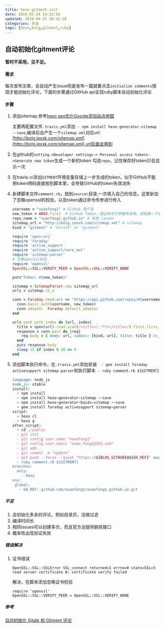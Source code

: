 ```yaml
---
title: hexo-gitment-init
date: 2018-02-24 14:33:54
updated: 2018-04-25 20:41:28
categories: 杂谈
tags: [hexo,bolg,gitment,ruby]
---
```


## 自动初始化gitment评论

**暂时不采用，见不足。**

#### 需求

每次发布文章，会自动产生issue但是发布一篇就要点击`initialize comments`按钮才能初始化评论，下面的步骤通过GitHub api实现ruby脚本自动初始化评论

#### 步骤

1. 添加sitemap,参考[hexo seo优化Google添加站点地图](https://jingyan.baidu.com/article/d621e8da7f4c542864913f10.html)

   主要再配置文件`.travis.yml`添加` - npm install hexo-generator-sitemap --save`,编译后会产生一个`sitemap.xml`对应url:[http://bolg.iexxk.com/sitemap.xml](http://bolg.iexxk.com/sitemap.xml),url后面会用到

2. 在github的`setting->Developer settings-> Personal access tokens->Generate new token`生成一个新的token 勾选`repo`，记住保存好token只会显示一次

3. 在travis-ci添加`GITMENT`环境变量存储上一步生成的token，似乎GitHub不能把token明码直接放到脚本里，会导致GitHub的token失效消失

4. 新建脚本文件`comment.rb`，放到`source\`目录,一次填入自己的信息，这里新加了忽略openssl的校验，以及token通过命令传参进行传入

   ```ruby
   username = "xuanfong1" # GitHub 用户名
   new_token = ARGV.first  # GitHub Token，通过命令行参数传进来，获取第一个参数
   repo_name = "xuanfong1.github.io" # 存放 issues
   sitemap_url = "http://bolg.iexxk.com/sitemap.xml" # sitemap
   kind = "gitment" # "Gitalk" or "gitment"

   require 'open-uri'
   require 'faraday'
   require 'active_support'
   require 'active_support/core_ext'
   require 'sitemap-parser'
   # 忽略openssl校验
   require 'openssl'
   OpenSSL::SSL::VERIFY_PEER = OpenSSL::SSL::VERIFY_NONE

   puts"Token: #{new_token}"

   sitemap = SitemapParser.new sitemap_url
   urls = sitemap.to_a

   conn = Faraday.new(:url => "https://api.github.com/repos/#{username}/#{repo_name}/issues") do |conn|
     conn.basic_auth(username, new_token)
     conn.adapter  Faraday.default_adapter
   end

   urls.each_with_index do |url, index|
     title = open(url).read.scan(/<title>(.*?)<\/title>/).first.first.force_encoding('UTF-8')
     response = conn.post do |req|
       req.body = { body: url, labels: [kind, url], title: title }.to_json
     end
     puts response.body
     sleep 15 if index % 20 == 0
   end
   ```

5. 添加脚本执行命令，在`.travis.yml`添加安装`  - gem install faraday activesupport sitemap-parser`和执行脚本` - ruby comment.rb ${GITMENT}`

   ```ruby
   language: node_js
   node_js: stable
   install:
     - npm install
     - npm install hexo-generator-sitemap --save
     - npm install hexo-generator-baidu-sitemap --save
     - gem install faraday activesupport sitemap-parser
   script:
     - hexo cl
     - hexo g
   after_script:
     - cd ./public
     - git init
     - git config user.name "xuanfong1"
     - git config user.email "xuan.fong1@163.com"
     - git add .
     - git commit -m "update"
     - git push --force --quiet "https://${BLOG_GITHUB}@${GH_REF}" master:master
     - ruby comment.rb ${GITMENT}
   branches:
     only:
       - hexo
   env:
    global:
      - GH_REF: github.com/xuanfong1/xuanfong1.github.io.git
   ```


##### 不足

1. 会初始化多余的评论，例如目录页，没做过滤
2. 编译时间长
3. 相同issues可以创建多次，而且官方没提供删除接口
4. 概率性出现验证失败

##### 错误解决

1. 证书错误

   ```
   OpenSSL::SSL::SSLError SSL_connect returned=1 errno=0 state=SSLv3 read server certificate B: certificate verify failed
   ```

   解决，在脚本添加忽略证书校验

   ```
   require 'openssl'
   OpenSSL::SSL::VERIFY_PEER = OpenSSL::SSL::VERIFY_NONE
   ```



##### 参考

[自动初始化 Gitalk 和 Gitment 评论](https://draveness.me/git-comments-initialize)